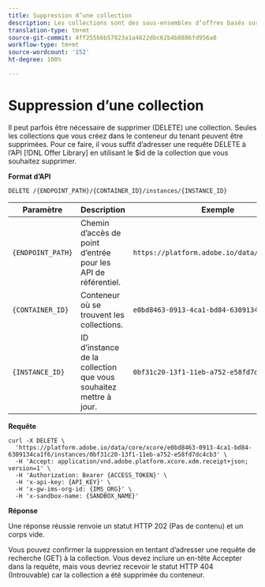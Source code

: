 ```yaml
---
title: Suppression d’une collection
description: Les collections sont des sous-ensembles d’offres basés sur des conditions prédéfinies établies par un spécialiste marketing, telles que la catégorie de l’offre.
translation-type: tm+mt
source-git-commit: 4ff255b6b57823a1a4622dbc62b4b8886fd956a0
workflow-type: tm+mt
source-wordcount: '152'
ht-degree: 100%

---
```


# Suppression d’une collection

Il peut parfois être nécessaire de supprimer (DELETE) une collection. Seules les collections que vous créez dans le conteneur du tenant peuvent être supprimées. Pour ce faire, il vous suffit d’adresser une requête DELETE à l’API [!DNL Offer Library] en utilisant le $id de la collection que vous souhaitez supprimer.

**Format d’API**

```http
DELETE /{ENDPOINT_PATH}/{CONTAINER_ID}/instances/{INSTANCE_ID}
```

| Paramètre | Description | Exemple |
| --------- | ----------- | ------- |
| `{ENDPOINT_PATH}` | Chemin d’accès de point d’entrée pour les API de référentiel. | `https://platform.adobe.io/data/core/xcore/` |
| `{CONTAINER_ID}` | Conteneur où se trouvent les collections. | `e0bd8463-0913-4ca1-bd84-6309134ca1f6` |
| `{INSTANCE_ID}` | ID d’instance de la collection que vous souhaitez mettre à jour. | `0bf31c20-13f1-11eb-a752-e58fd7dc4cb3` |

**Requête**

```shell
curl -X DELETE \
  'https://platform.adobe.io/data/core/xcore/e0bd8463-0913-4ca1-bd84-6309134ca1f6/instances/0bf31c20-13f1-11eb-a752-e58fd7dc4cb3' \
  -H 'Accept: application/vnd.adobe.platform.xcore.xdm.receipt+json; version=1' \
  -H 'Authorization: Bearer {ACCESS_TOKEN}' \
  -H 'x-api-key: {API_KEY}' \
  -H 'x-gw-ims-org-id: {IMS_ORG}' \
  -H 'x-sandbox-name: {SANDBOX_NAME}'
```

**Réponse**

Une réponse réussie renvoie un statut HTTP 202 (Pas de contenu) et un corps vide.

Vous pouvez confirmer la suppression en tentant d’adresser une requête de recherche (GET) à la collection. Vous devez inclure un en-tête Accepter dans la requête, mais vous devriez recevoir le statut HTTP 404 (Introuvable) car la collection a été supprimée du conteneur.
